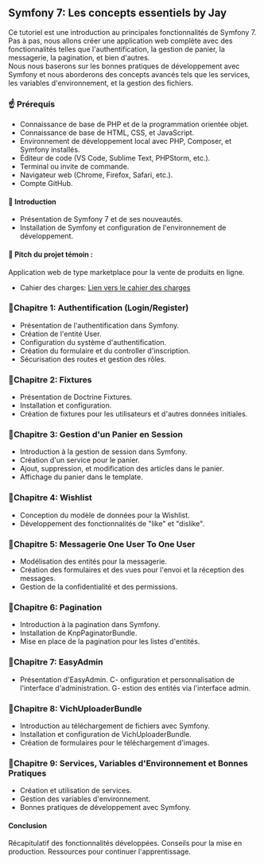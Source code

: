 ## Symfony 7: Les concepts essentiels by Jay

Ce tutoriel est une introduction au principales fonctionnalités de Symfony 7. Pas à pas, nous allons créer une application web complète avec des fonctionnalités telles que l'authentification, la gestion de panier, la messagerie, la pagination, et bien d'autres. <br>
Nous nous baserons sur les bonnes pratiques de développement avec Symfony et nous aborderons des concepts avancés tels que les services, les variables d'environnement, et la gestion des fichiers.

### ☝️ Prérequis
- Connaissance de base de PHP et de la programmation orientée objet.
- Connaissance de base de HTML, CSS, et JavaScript.
- Environnement de développement local avec PHP, Composer, et Symfony installés.
- Éditeur de code (VS Code, Sublime Text, PHPStorm, etc.).
- Terminal ou invite de commande.
- Navigateur web (Chrome, Firefox, Safari, etc.).
- Compte GitHub.

#### 📌 Introduction
- Présentation de Symfony 7 et de ses nouveautés.
- Installation de Symfony et configuration de l'environnement de développement.

#### 📕 Pitch du projet témoin :
Application web de type marketplace pour la vente de produits en ligne.
- Cahier des charges: [Lien vers le cahier des charges](content/_cahier_des_charges.md)

### 📍Chapitre 1: Authentification (Login/Register)
- Présentation de l'authentification dans Symfony.
- Création de l'entité User.
- Configuration du système d'authentification.
- Création du formulaire et du controller d'inscription.
- Sécurisation des routes et gestion des rôles.

### 📍Chapitre 2: Fixtures
- Présentation de Doctrine Fixtures.
- Installation et configuration.
- Création de fixtures pour les utilisateurs et d'autres données initiales.

### 📍Chapitre 3: Gestion d'un Panier en Session
- Introduction à la gestion de session dans Symfony.
- Création d'un service pour le panier.
- Ajout, suppression, et modification des articles dans le panier.
- Affichage du panier dans le template.

### 📍Chapitre 4: Wishlist 
- Conception du modèle de données pour la Wishlist.
- Développement des fonctionnalités de "like" et "dislike".

### 📍Chapitre 5: Messagerie One User To One User
- Modélisation des entités pour la messagerie.
- Création des formulaires et des vues pour l'envoi et la réception des messages.
- Gestion de la confidentialité et des permissions.
  
### 📍Chapitre 6: Pagination
- Introduction à la pagination dans Symfony.
- Installation de KnpPaginatorBundle.
- Mise en place de la pagination pour les listes d'entités.

### 📍Chapitre 7: EasyAdmin
- Présentation d'EasyAdmin.
C- onfiguration et personnalisation de l'interface d'administration.
G- estion des entités via l'interface admin.

### 📍Chapitre 8: VichUploaderBundle
- Introduction au téléchargement de fichiers avec Symfony.
- Installation et configuration de VichUploaderBundle.
- Création de formulaires pour le téléchargement d'images.

### 📍Chapitre 9: Services, Variables d'Environnement et Bonnes Pratiques
- Création et utilisation de services.
- Gestion des variables d'environnement.
- Bonnes pratiques de développement avec Symfony.

#### Conclusion
Récapitulatif des fonctionnalités développées.
Conseils pour la mise en production.
Ressources pour continuer l'apprentissage.